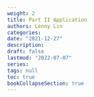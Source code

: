```yaml
---
weight: 2
title: Part II Application
authors: Lenny Lin
categories: 
date: "2021-12-27"
description:
draft: false
lastmod: "2022-07-07"
series:
tags: null
toc: true
bookCollapseSection: true
---
```




<!--more-->



